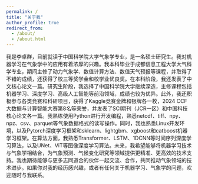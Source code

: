 ```yaml
---
permalink: /
title: "关于我"
author_profile: true
redirect_from: 
  - /about/
  - /about.html
---
```


我是李卓群，目前就读于中国科学院大学气象学专业，是一名硕士研究生。我对机器学习在气象学中的应用有着浓厚的兴趣。我本科毕业于成都信息工程大学大气科学专业，期间主修了动力气象学、数值计算方法、数值天气预报等课程，并取得了不错的成绩，还获得了校三等奖学金和校学业优良奖。在本科阶段，我还发表了中文核心论文一篇。研究生阶段，我选择了中国科学院大学继续深造，主修课程包括机器学习、深度学习、高级人工智能等前沿领域，成绩也较为优异。此外，我还积极参与各类竞赛和科研项目，获得了Kaggle竞赛金牌和银牌各一枚，2024 CCF大数据与计算智能大赛第8名等荣誉，并发表了SCI期刊（JCR一区）和中国科技核心论文各一篇。我熟练使用Python进行开发编程，熟悉netcdf、tiff、npy、npz、csv、parquet等气象数据格式的读写操作。同时，我也熟悉Linux开发环境，以及Pytorch深度学习框架和sklearn、lightgbm、xgboost和catboost机器学习框架。在算法方面，我熟悉Transformer、LSTM、1DCNN等时间序列深度学习算法，以及UNet、ViT等图像深度学习算法。未来，我希望能够将机器学习技术与气象学相结合，为气象预测、气候变化研究等领域提供更精准、更高效的技术支持。我也期待能够与更多志同道合的伙伴一起交流、合作，共同推动气象领域的技术进步。如果你对我的经历感兴趣，或者有任何关于机器学习、气象学的问题，欢迎随时与我联系。
